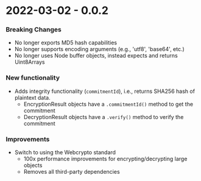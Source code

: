 # 2022-03-02 - 0.0.2

### Breaking Changes

* No longer exports MD5 hash capabilities
* No longer supports encoding arguments (e.g., 'utf8', 'base64', etc.)
* No longer uses Node buffer objects, instead expects and returns Uint8Arrays

### New functionality

* Adds integrity functionality (`commitmentId`), i.e., returns SHA256 hash of plaintext data.
  * EncryptionResult objects have a `.commitmentId()` method to get the commitment
  * DecryptionResult objects have a `.verify()` method to verify the commitment

### Improvements

* Switch to using the Webcrypto standard
  * 100x performance improvements for encrypting/decrypting large objects
  * Removes all third-party dependencies
